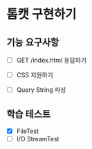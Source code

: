 # 톰캣 구현하기

## 기능 요구사항

- [ ] GET /index.html 응답하기
- [ ] CSS 지원하기
- [ ] Query String 파싱


## 학습 테스트

- [x] FileTest
- [ ] I/O StreamTest